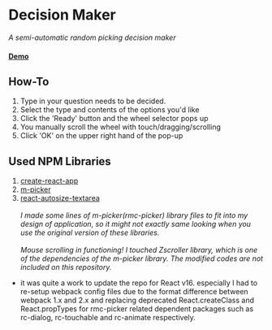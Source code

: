 # Decision Maker
_A semi-automatic random picking decision maker_
<br /><h4>**[Demo](https://marsinearth.github.io/decisionmaker/)**</h4>
## How-To
1. Type in your question needs to be decided.
2. Select the type and contents of the options you'd like
3. Click the 'Ready' button and the wheel selector pops up
4. You manually scroll the wheel with touch/dragging/scrolling
5. Click 'OK' on the upper right hand of the pop-up

## Used NPM Libraries
1. [create-react-app](https://github.com/facebookincubator/create-react-app)
2. [m-picker](https://github.com/react-component/m-picker)
3. [react-autosize-textarea](https://github.com/buildo/react-autosize-textarea)
<br /><br />
_I made some lines of m-picker(rmc-picker) library files to fit into my design of application, so it might not exactly same looking when you use the original version of these libraries._<br /><br />
_Mouse scrolling in functioning! I touched Zscroller library, which is one of the dependencies of the m-picker library. The modified codes are not included on this repository._

- it was quite a work to update the repo for React v16. especially I had to re-setup webpack config files due to the format difference between webpack 1.x and 2.x and replacing deprecated React.createClass and React.propTypes for rmc-picker related dependent packages such as rc-dialog, rc-touchable and rc-animate respectively.
